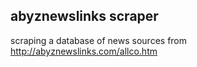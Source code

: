 ## abyznewslinks scraper
scraping a database of news sources from http://abyznewslinks.com/allco.htm
